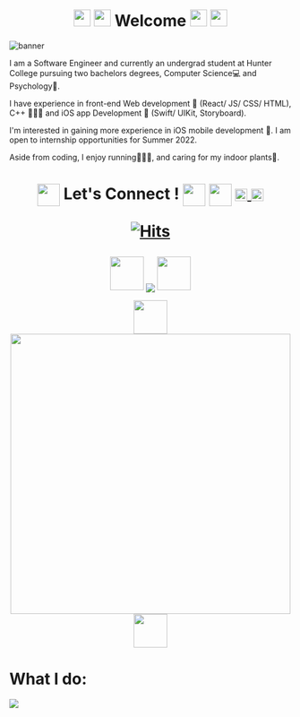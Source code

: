 <!---
WELCOME
--->
<h1 align= "center">
  <img src="https://media.giphy.com/media/xT9IgjNENUaf4ypqBa/giphy.gif" width="30px" >
  <img src="https://media.giphy.com/media/areg3RSg6jCXThzdvD/giphy.gif" width="30px" >
  Welcome
     <img src="https://media.giphy.com/media/areg3RSg6jCXThzdvD/giphy.gif" width="30px" >
  <img src="https://media.giphy.com/media/xT9IgjNENUaf4ypqBa/giphy.gif" width="30px">
</h1>

<!---
BANNER
--->
![banner](https://user-images.githubusercontent.com/44416323/149036229-139d9498-7fc6-4662-89a1-c0915183a2d8.png)


I am a Software Engineer and currently an undergrad student at Hunter College pursuing two bachelors degrees, Computer   Science💻 and Psychology🧠. 

I have experience in front-end Web development 🔑 (React/ JS/ CSS/ HTML), C++ 👩🏻‍💻 and iOS app Development 📲 (Swift/ UIKit, Storyboard). 

I'm interested in gaining more experience in iOS mobile development 📲. I am open to internship opportunities for Summer 2022. 

Aside from coding, I enjoy running🏃🏻‍♀️, and caring for my indoor plants🌱.



<!---
LETS CONNECT
--->


 <h1 align="center"> 
  <img align="center" src="https://media.giphy.com/media/xEEzGpNOstpHkS9UaZ/giphy.gif" width="40px"> 
  Let's Connect ! 
  <img align="center" src="https://media.giphy.com/media/xEEzGpNOstpHkS9UaZ/giphy.gif" width="40px"> 
  <img align="center" src="https://media.giphy.com/media/mN0ooWAdWOV7Xhq2TY/giphy.gif" width="40px"> 
  
  
  
<a href="https://twitter.com/KomalKaur99">
  <img align="center" alt="Komal Kaur | Twitter" width="22px" src="https://raw.githubusercontent.com/peterthehan/peterthehan/master/assets/twitter.svg" />
</a>
<a href="https://www.linkedin.com/in/kkomal/">
  <img align="center" alt="Komal's LinkedIN" width="22px" src="https://raw.githubusercontent.com/peterthehan/peterthehan/master/assets/linkedin.svg" />
</a>
 
<!---
PROFILE COUNTER
--->
  
[![Hits](https://hits.seeyoufarm.com/api/count/incr/badge.svg?url=https%3A%2F%2Fgithub.com%2FKomal914%2Fhit-counter&count_bg=%23EC83FF&title_bg=%2368E63E&icon=&icon_color=%23E7E7E7&title=hits&edge_flat=false)](https://hits.seeyoufarm.com)

 
</h1>



<!---
WOMEN CODING GIF
--->
<!-- 
<p align="center">
 <img src="https://media.giphy.com/media/Tl7sK6IaEQdVcCVD7i/giphy.gif" > 
 
 </p> -->
 
 
 <!---
GITHUB Streaks
--->
 
 
  <p align="center">
  <img src="https://media.giphy.com/media/1wPC7g6WN1HtqAiBq1/giphy.gif" width="60px"  > 

  <img align="center" src="https://github-readme-streak-stats.herokuapp.com/?user=Komal914&theme=radical&show)"  />
  <img src="https://media.giphy.com/media/1wPC7g6WN1HtqAiBq1/giphy.gif" width="60px"  > 
 </p> 
 
 <!---
GITHUB STATS
--->
<p align="center">
 <img src="https://media.giphy.com/media/MCJtWQoLo38F3LMNmu/giphy.gif" width="60px"  > 
  <img align="center" src="https://github-readme-stats.vercel.app/api?username=komal914&theme=radical&show_icons=true"  width="500px"  />
 <img src="https://media.giphy.com/media/MCJtWQoLo38F3LMNmu/giphy.gif" width="60px"  > 
 </p>
 
 
 
 
 
 
 
 <!---
LANG STATS
--->

<!-- <p align="center">
 <img src="https://media.giphy.com/media/Vf3ZKdillTMOOaOho0/giphy.gif" width="100px"  > 
  <img align="center" src="https://github-readme-stats.vercel.app/api/top-langs/?username=komal914&theme=radical&layout=compact"  width="500px"  />
 <img src="https://media.giphy.com/media/Vf3ZKdillTMOOaOho0/giphy.gif" width="100px"  > 
 </p> -->

 
 
 <h1 align= "center">
  <h1>What I do: </h1>
  <img src="https://im4.ezgif.com/tmp/ezgif-4-811876392a.gif" >
</h1>
 

 <!---
CURRENT MOOD CODE BELOW-> not active

<h1 align="center"> Current Mood: 
  
 <img align="center" src="https://media.giphy.com/media/r0PYzzxw81gfKcu13G/giphy.gif" width="200px"> 
 
 </h1>

--->










<!---
Komal914/Komal914 is a ✨ special ✨ repository because its `README.md` (this file) appears on your GitHub profile.
You can click the Preview link to take a look at your changes.
--->

